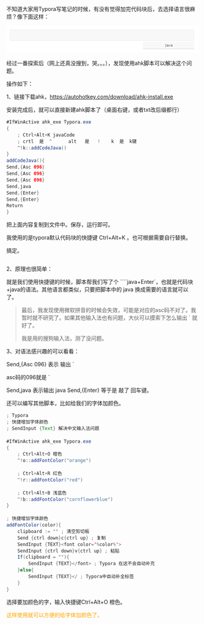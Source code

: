 不知道大家用Typora写笔记的时候，有没有觉得加完代码块后，去选择语言很麻烦？像下面这样：

![image-20210825213816603](怎么给Typora的代码块设置默认语言？.assets/image-20210825213816603.png) 



经过一番探索后（网上还真没搜到，哭。。。），发现使用ahk脚本可以解决这个问题。

操作如下：

1、链接下载ahk，https://autohotkey.com/download/ahk-install.exe

安装完成后，就可以直接新建ahk脚本了（桌面右键，或者txt改后缀都行）

```java
#IfWinActive ahk_exe Typora.exe
{
    ; Ctrl+Alt+K javaCode    
    ; crtl  是  ^      alt   是   !    k  是  k键
    ^!k::addCodeJava()
}
addCodeJava(){
Send,{Asc 096}
Send,{Asc 096}
Send,{Asc 096}
Send,java
Send,{Enter}
Send,{Enter}
Return
}
```

把上面内容复制到文件中。保存，运行即可。

我使用的是typora默认代码块的快捷键 Ctrl+Alt+K 。也可根据需要自行替换。

搞定。

```java

```



2、原理也很简单：

就是我们使用快捷键的时候，脚本帮我们写了个  ````java+Enter`，也就是代码块+java的语法。其他语言都类似，只要把脚本中的 java 换成需要的语言就可以了。



> 最后，我发现使用微软拼音的时候会失效，可能是对应的asc码不对了。我暂时就不研究了。如果其他输入法也有问题，大伙可以摸索下怎么输出 ` 就好了。
>
> 我是用的搜狗输入法，测了没问题。





3、对语法感兴趣的可以看看：

Send,{Asc 096} 表示  输出  `   

asc码的096就是 `

Send,java 表示输出  java
Send,{Enter} 等于是  敲了  回车键。



还可以编写其他脚本，比如给我们的字体加颜色。

```java
; Typora
; 快捷增加字体颜色
; SendInput {Text} 解决中文输入法问题

#IfWinActive ahk_exe Typora.exe
{
    ; Ctrl+Alt+O 橙色
    ^!o::addFontColor("orange")

    ; Ctrl+Alt+R 红色
    ^!r::addFontColor("red")
     
    ; Ctrl+Alt+B 浅蓝色
    ^!b::addFontColor("cornflowerblue")
}

; 快捷增加字体颜色
addFontColor(color){
    clipboard := "" ; 清空剪切板
    Send {ctrl down}c{ctrl up} ; 复制
    SendInput {TEXT}<font color='%color%'>
    SendInput {ctrl down}v{ctrl up} ; 粘贴
    If(clipboard = ""){
        SendInput {TEXT}</font> ; Typora 在这不会自动补充
    }else{
        SendInput {TEXT}</ ; Typora中自动补全标签
    }
}
```

选择要加颜色的字，输入快捷键Ctrl+Alt+O 橙色。

<font color='orange'>这样使用就可以方便的给字体加颜色了。</font>